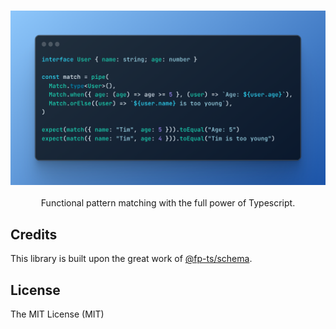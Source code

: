 <h3 align="center">
  <img src="./docs/example.png" width="700">
</h3>

<p align="center">
Functional pattern matching with the full power of Typescript.
</p>

## Credits

This library is built upon the great work of [@fp-ts/schema](https://github.com/fp-ts/schema).

## License

The MIT License (MIT)
